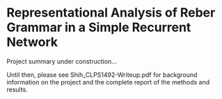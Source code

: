 # Representational Analysis of Reber Grammar in a Simple Recurrent Network
Project summary under construction...

Until then, please see Shih_CLPS1492-Writeup.pdf for background information on the project and the complete report of the methods and results.

